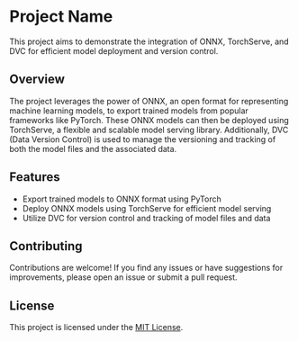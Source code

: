 # Project Name

This project aims to demonstrate the integration of ONNX, TorchServe, and DVC for efficient model deployment and version control.

## Overview

The project leverages the power of ONNX, an open format for representing machine learning models, to export trained models from popular frameworks like PyTorch. These ONNX models can then be deployed using TorchServe, a flexible and scalable model serving library. Additionally, DVC (Data Version Control) is used to manage the versioning and tracking of both the model files and the associated data.

## Features

- Export trained models to ONNX format using PyTorch
- Deploy ONNX models using TorchServe for efficient model serving
- Utilize DVC for version control and tracking of model files and data

## Contributing

Contributions are welcome! If you find any issues or have suggestions for improvements, please open an issue or submit a pull request.

## License

This project is licensed under the [MIT License](LICENSE).
